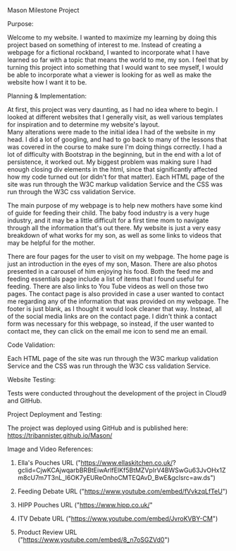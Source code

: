Mason Milestone Project

Purpose:

Welcome to my website.  I wanted to maximize my learning by doing this project based on something of 
interest to me.  Instead of creating a webpage for a fictional rockband, I wanted to incorporate what 
I have learned so far with a topic that means the world to me, my son.  I feel that by turning this 
project into something that I would want to see myself, I would be able to incorporate what a viewer is 
looking for as well as make the website how I want it to be.

Planning & Implementation:

At first, this project was very daunting, as I had no idea where to begin.  I looked at different websites 
that I generally visit, as well various templates for inspiration and to determine my website's layout.  
Many alterations were made to the initial idea I had of the website in my head.  I did a lot of googling, and 
had to go back to many of the lessons that was covered in the course to make sure I'm doing things correctly.
I had a lot of difficulty with Bootstrap in the beginning, but in the end with a lot of persistence, it worked 
out. My biggest problem was making sure I had enough closing div elements in the html, since that significantly 
affected how my code turned out (or didn't for that matter). Each HTML page of the site was run through the W3C markup validation Service and the CSS was run through the W3C css validation Service.

The main purpose of my webpage is to help new mothers have some kind of guide for feeding their child. The 
baby food industry is a very huge industry, and it may be a little difficult for a first time mom to navigate 
through all the information that's out there.  My website is just a very easy breakdown of what works for my
son, as well as some links to videos that may be helpful for the mother.  

There are four pages for the user to visit on my webpage.  The home page is just an introduction in the eyes of
my son, Mason.  There are also photos presented in a carousel of him enjoying his food.  Both the feed me and feeding
essentials page include a list of items that I found useful for feeding.  There are also links to You Tube videos as 
well on those two pages.  The contact page is also provided in case a user wanted to contact me regarding any of the 
information that was provided on my webpage.  The footer is just blank, as I thought it would look cleaner that way. 
Instead, all of the social media links are on the contact page.  I didn't think a contact form was necessary for this
webpage, so instead, if the user wanted to contact me, they can click on the email me icon to send me an email.



Code Validation:

Each HTML page of the site was run through the W3C markup validation Service and the CSS was run through the W3C css validation Service.




Website Testing:

Tests were conducted throughout the development of the project in Cloud9 and GitHub.




Project Deployment and Testing:

The project was deployed using GitHub and is published here:   https://tribannister.github.io/Mason/




Image and Video References:

1.  Ella's Pouches
    URL ("https://www.ellaskitchen.co.uk/? 
    gclid=CjwKCAjwqarbBRBtEiwArlfEIKf5BtMZVpIrV4BWSwGu63JvOHx1Zm8cU7m7T3nL_I6OK7yEUReOnhoCMTEQAvD_BwE&gclsrc=aw.ds")

2.  Feeding Debate
    URL ("https://www.youtube.com/embed/fVvkzqLfTeU")

3.  HIPP Pouches
    URL ("https://www.hipp.co.uk/"

4.  ITV Debate
    URL ("https://www.youtube.com/embed/JvroKVBY-CM")

5.  Product Review
    URL ("https://www.youtube.com/embed/8_n7oSGZVd0")

